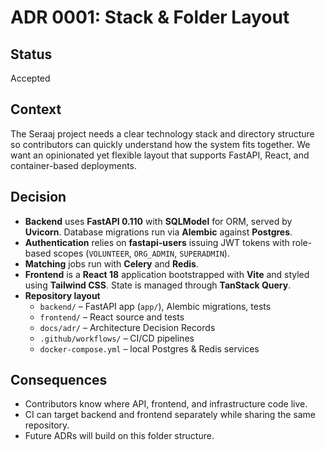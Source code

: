# ADR 0001: Stack & Folder Layout

## Status
Accepted

## Context
The Seraaj project needs a clear technology stack and directory structure so contributors can quickly understand how the system fits together. We want an opinionated yet flexible layout that supports FastAPI, React, and container-based deployments.

## Decision
- **Backend** uses **FastAPI 0.110** with **SQLModel** for ORM, served by **Uvicorn**. Database migrations run via **Alembic** against **Postgres**.
- **Authentication** relies on **fastapi-users** issuing JWT tokens with role-based scopes (`VOLUNTEER`, `ORG_ADMIN`, `SUPERADMIN`).
- **Matching** jobs run with **Celery** and **Redis**.
- **Frontend** is a **React 18** application bootstrapped with **Vite** and styled using **Tailwind CSS**. State is managed through **TanStack Query**.
- **Repository layout**
  - `backend/` – FastAPI app (`app/`), Alembic migrations, tests
  - `frontend/` – React source and tests
  - `docs/adr/` – Architecture Decision Records
  - `.github/workflows/` – CI/CD pipelines
  - `docker-compose.yml` – local Postgres & Redis services

## Consequences
- Contributors know where API, frontend, and infrastructure code live.
- CI can target backend and frontend separately while sharing the same repository.
- Future ADRs will build on this folder structure.
